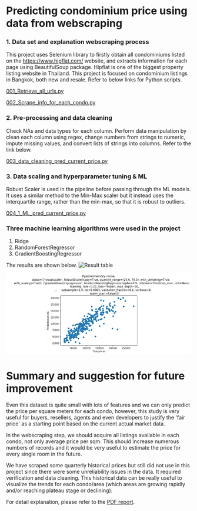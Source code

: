 # Predicting condominium price using data from webscraping


### 1.	Data set and explanation webscraping process
This project uses Selenium library to firstly obtain all condominiums listed on the https://www.hipflat.com/ website, and extracts information for each page using BeautifulSoup package. Hipflat is one of the biggest property listing website in Thailand. This project is focused on condominium listings in Bangkok, both new and resale. Refer to below links for Python scripts.

[001_Retrieve_all_urls.py](https://github.com/ekapope/2019-01-Web-Scraping-using-selenium-and-bs4/blob/master/001_Retrieve_all_urls.py)

[002_Scrape_info_for_each_condo.py](https://github.com/ekapope/2019-01-Web-Scraping-using-selenium-and-bs4/blob/master/002_Scrape_info_for_each_condo.py)


### 2.	Pre-processing and data cleaning
Check NAs and data types for each column. Perform data manipulation by clean each column using regex, change numbers from strings to numeric, impute missing values, and convert lists of strings into columns. Refer to the link below.

[003_data_cleaning_pred_current_price.py](https://github.com/ekapope/2019-01-Web-Scraping-using-selenium-and-bs4/blob/master/003_data_cleaning_pred_current_price.py)


### 3.	Data scaling and hyperparameter tuning & ML
Robust Scaler  is used in the pipeline before passing through the ML models. It uses a similar method to the Min-Max scaler but it instead uses the interquartile range, rather than the min-max, so that it is robust to outliers. 

[004_1_ML_pred_current_price.py](https://github.com/ekapope/2019-01-Web-Scraping-using-selenium-and-bs4/blob/master/004_1_ML_pred_current_price.py)


### Three machine learning algorithms were used in the project
1. Ridge
2. RandomForestRegressor
3. GradientBoostingRegressor

The results are shown below.
![Result table](https://github.com/ekapope/2019-01-Web-Scraping-using-selenium-and-bs4/blob/master/ipython_files/result_table.PNG "Result table")


![Scatter plot the result of Gradient Boosting Regressor](https://github.com/ekapope/2019-01-Web-Scraping-using-selenium-and-bs4/blob/master/ipython_files/qt_img121839632252933.png "Gradient Boosting Result")


# Summary and suggestion for future improvement

Even this dataset is quite small with lots of features and we can only predict the price per square meters for each condo, however, this study is very useful for buyers, resellers, agents and even developers to justify the 'fair price' as a starting point based on the current actual market data.


In the webscraping step, we should acquire all listings available in each condo, not only average price per sqm. This should increase numerous numbers of records and it would be very useful to estimate the price for every single room in the future.


We have scraped some quarterly historical prices but still did not use in this project since there were some unreliability issues in the data. It required verification and data cleaning. This historical data can be really useful to visualize the trends for each condo/area (which areas are growing rapidly and/or reaching plateau stage or declining). 


For detail explanation, please refer to the [PDF report](https://github.com/ekapope/2019-01-Web-Scraping-using-selenium-and-bs4/blob/master/20190408_Project_Description.pdf).



